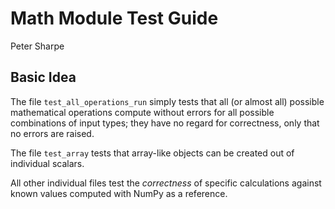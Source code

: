 # Math Module Test Guide
Peter Sharpe

## Basic Idea
The file `test_all_operations_run` simply tests that all (or almost all) possible mathematical operations compute without errors for all possible combinations of input types; they have no regard for correctness, only that no errors are raised.

The file `test_array` tests that array-like objects can be created out of individual scalars.

All other individual files test the *correctness* of specific calculations against known values computed with NumPy as a reference. 